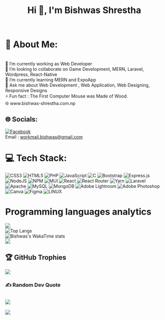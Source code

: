<h1 align="center"> Hi 👋, I'm Bishwas Shrestha</h1><br>
<h1>💫 About Me: </h1><br>
🔭 I’m currently working as Web Developer<br>👯 I’m looking to collaborate on Game Development, MERN, Laravel, Wordpress, React-Native <br>🌱 I’m currently learning MERN and ExpoApp <br>💬 Ask me about Web Development , Web Application, Web Designing, Responsive Designs<br>⚡ Fun fact : The First Computer Mouse was Made of Wood.<br>🌐 www.bishwas-shrestha.com.np

## 🌐 Socials:
[![Facebook](https://img.shields.io/badge/Facebook-%231877F2.svg?logo=Facebook&logoColor=white)](https://facebook.com/RR4V3N) <br>
Email : workmail.bishwas@gmail.com

# 💻 Tech Stack:
![CSS3](https://img.shields.io/badge/css3-%231572B6.svg?style=flat&logo=css3&logoColor=white) ![HTML5](https://img.shields.io/badge/html5-%23E34F26.svg?style=flat&logo=html5&logoColor=white) ![PHP](https://img.shields.io/badge/php-%23777BB4.svg?style=flat&logo=php&logoColor=white) ![JavaScript](https://img.shields.io/badge/javascript-%23323330.svg?style=flat&logo=javascript&logoColor=%23F7DF1E) ![C](https://img.shields.io/badge/c-%2300599C.svg?style=flat&logo=c&logoColor=white) ![Bootstrap](https://img.shields.io/badge/bootstrap-%23563D7C.svg?style=flat&logo=bootstrap&logoColor=white) ![Express.js](https://img.shields.io/badge/express.js-%23404d59.svg?style=flat&logo=express&logoColor=%2361DAFB) ![NodeJS](https://img.shields.io/badge/node.js-6DA55F?style=flat&logo=node.js&logoColor=white) ![NPM](https://img.shields.io/badge/NPM-%23000000.svg?style=flat&logo=npm&logoColor=white) ![MUI](https://img.shields.io/badge/MUI-%230081CB.svg?style=flat&logo=material-ui&logoColor=white) ![React](https://img.shields.io/badge/react-%2320232a.svg?style=flat&logo=react&logoColor=%2361DAFB) ![React Router](https://img.shields.io/badge/React_Router-CA4245?style=flat&logo=react-router&logoColor=white) ![Yarn](https://img.shields.io/badge/yarn-%232C8EBB.svg?style=flat&logo=yarn&logoColor=white) ![Laravel](https://img.shields.io/badge/laravel-%23FF2D20.svg?style=flat&logo=laravel&logoColor=white) ![Apache](https://img.shields.io/badge/apache-%23D42029.svg?style=flat&logo=apache&logoColor=white) ![MySQL](https://img.shields.io/badge/mysql-%2300f.svg?style=flat&logo=mysql&logoColor=white) ![MongoDB](https://img.shields.io/badge/MongoDB-%234ea94b.svg?style=flat&logo=mongodb&logoColor=white) ![Adobe Lightroom](https://img.shields.io/badge/Adobe%20Lightroom-31A8FF.svg?style=flat&logo=Adobe%20Lightroom&logoColor=white) ![Adobe Photoshop](https://img.shields.io/badge/adobephotoshop-%2331A8FF.svg?style=flat&logo=adobephotoshop&logoColor=white) ![Canva](https://img.shields.io/badge/Canva-%2300C4CC.svg?style=flat&logo=Canva&logoColor=white) 	![Figma](https://img.shields.io/badge/figma-%23F24E1E.svg?style=flat&logo=figma&logoColor=white) ![LINUX](https://img.shields.io/badge/Linux-FCC624?style=flat&logo=linux&logoColor=black)

# Programming languages analytics
![](https://github-readme-stats.vercel.app/api/top-langs/?username=BishwasGit&langs_count=8&count_private=false&layout=compact&theme=react&hide_border=true&bg_color=06142C&langs_count=7)<br>
![Top Langs](https://github-readme-stats.vercel.app/api/top-langs/?username=BishwasGit&layout=donut)<br>
![Bishwas's WakaTime stats](https://github-readme-stats.vercel.app/api/wakatime?username=BishwasShrestha&layout=compact)<br>
<img src="https://wakatime.com/badge/user/018dcfc4-699b-4c9c-bda7-76b8578f5dff.svg">

## 🏆 GitHub Trophies
![](https://github-profile-trophy.vercel.app/?username=BishwasGit&theme=discord&no-frame=false&no-bg=false&margin-w=4)

### ✍️ Random Dev Quote
![](https://quotes-github-readme.vercel.app/api?type=horizontal&theme=tokyonight)
---
[![](https://visitcount.itsvg.in/api?id=BishwasGit&icon=0&color=5)](https://visitcount.itsvg.in)
<div>
            


                          
                    




